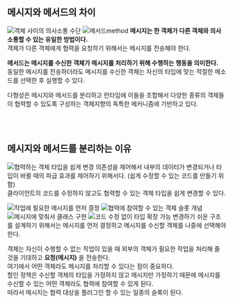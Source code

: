 ## 메시지와 메서드의 차이
![객체 사이의 의사소통 수단](https://github.com/user-attachments/assets/a3694843-0561-431e-b98d-3fb51048d1eb)
![메서드method](https://github.com/user-attachments/assets/8f3f0a42-b74a-4649-8df9-56a7d729e00c)
**메시지는 한 객체가 다른 객체와 의사소통할 수 있는 유일한 방법이다.**  
객체가 다른 객체에게 협력을 요청하기 위해서는 메시지를 전송해야 한다.  
  
**메서드는 메시지를 수신한 객체가 메시지를 처리하기 위해 수행하는 행동을 의미한다.**  
동일한 메시지를 전송하더라도 메시지를 수신한 객체는 자신의 타입에 맞는 적절한 메소드를 선택한 후 실행할 수 있다.  
  
다형성은 메시지와 메서드를 분리하고 런타임에 이들을 조합해서 다양한 종류의 객체들이 협력할 수 있도록 구성하는 객체지향의 독특한 메커니즘에 기반하고 있다.  

<br>
<br>

## 메시지와 메서드를 분리하는 이유
![협력하는 객체 타입을 쉽게 변경](https://github.com/user-attachments/assets/8bf189be-572b-4d31-a9d2-e2ccced8c759)
의존성을 제어해서 내부의 데이터가 변경되거나 타입이 바뀔 때의 파급 효과를 제어하기 위해서다. (쉽게 수정할 수 있는 코드를 만들기 위함)  
클라이언트의 코드를 수정하지 않고도 협력할 수 있는 객체 타입을 쉽게 변경할 수 있다.  


![작업에 필요한 메시지를 먼저 결정](https://github.com/user-attachments/assets/c5cee468-6364-4371-afe3-e1bbd33e0ae6)
![협력에 참여할 수 있는 객체 슬롯 개념](https://github.com/user-attachments/assets/30a46571-f80e-4da5-9a7a-f3c9ec6719c6)
![메시지에 맞춰서 클래스 구현](https://github.com/user-attachments/assets/b9a1454a-379c-4821-ba39-40f7084ce2d4)
![코드 수정 없이 타입 확장 가능](https://github.com/user-attachments/assets/332b6d89-eef8-4693-81f6-d42a7a962bb0)
변경하기 쉬운 구조를 설계하기 위해서는 메시지를 먼저 결정하고 메시지를 수신할 객체를 나중에 선택해야 한다.  

객체는 자신이 수행할 수 없는 작업이 있을 때 외부의 객체가 필요한 작업을 처리해 줄 것을 기대하고 **요청(메시지)** 을 전송한다.  
여기에서 어떤 객체라도 메시지를 처리할 수 있다는 점이 중요하다.  
할인 정책은 수신할 객체의 타입을 가정하지 않고 메시지만 가정하기 때문에 메시지를 수신할 수 있는 어떤 객체라도 협력에 참여할 수 있게 된다.  
따라서 메시지는 협력 대상을 플러그인 할 수 있는 일종의 슬록이 된다.  
